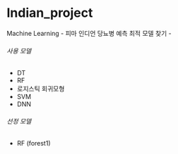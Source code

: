 # Indian_project
Machine Learning - 피마 인디언 당뇨병 예측 최적 모델 찾기 - 

###### 사용 모델

-  DT
-  RF
-  로지스틱 회귀모형
-  SVM
-  DNN


###### 선정 모델
- RF (forest1)
